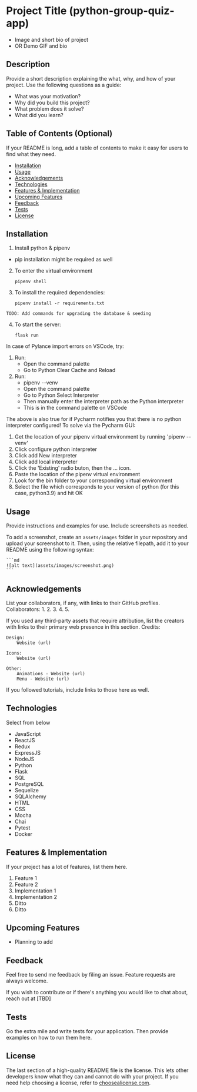 # Project Title (python-group-quiz-app)
- Image and short bio of project
- OR Demo GIF and bio

## Description

Provide a short description explaining the what, why, and how of your project. Use the following questions as a guide:

- What was your motivation?
- Why did you build this project?
- What problem does it solve?
- What did you learn?

## Table of Contents (Optional)

If your README is long, add a table of contents to make it easy for users to find what they need.

- [Installation](#installation)
- [Usage](#usage)
- [Acknowledgements](#acknowledgements)
- [Technologies](#technologies)
- [Features & Implementation](#features--implementation)
- [Upcoming Features](#upcoming-features)
- [Feedback](#feedback)
- [Tests](#tests)
- [License](#license)


## Installation
1. Install python & pipenv
  - pip installation might be required as well

2. To enter the virtual environment
    ```shell
    pipenv shell
    ```

3. To install the required dependencies:
    ```shell
    pipenv install -r requirements.txt
    ```

```TODO: Add commands for upgrading the database & seeding```

4. To start the server:
    ```shell
    flask run
    ```

In case of Pylance import errors on VSCode, try:
1. Run:
    - Open the command palette
    - Go to Python Clear Cache and Reload
2. Run:
    - pipenv --venv
    - Open the command palette
    - Go to Python Select Interpreter
    - Then manually enter the interpreter path as the Python interpreter
    - This is in the command palette on VSCode

The above is also true for if Pycharm notifies you that there is no python interpreter configured! To solve via the Pycharm GUI:

1. Get the location of your pipenv virtual environment by running 'pipenv --venv'
2. Click configure python interpreter
3. Click add New interpreter
4. Click add local interpreter
5. Click the 'Existing' radio buton, then the ... icon.
6. Paste the location of the pipenv virtual environment
7. Look for the bin folder to your corresponding virtual environment
8. Select the file which corresponds to your version of python (for this case, python3.9) and hit OK

## Usage

Provide instructions and examples for use. Include screenshots as needed.

To add a screenshot, create an `assets/images` folder in your repository and upload your screenshot to it. Then, using the relative filepath, add it to your README using the following syntax:

    ```md
    ![alt text](assets/images/screenshot.png)
    ```

## Acknowledgements

List your collaborators, if any, with links to their GitHub profiles.
Collaborators:
1.
2.
3.
4.
5.

If you used any third-party assets that require attribution, list the creators with links to their primary web presence in this section.
Credits:

	Design:
		Website (url)

	Icons:
		Website (url)

	Other:
		Animations - Website (url)
		Menu - Website (url)

If you followed tutorials, include links to those here as well.

## Technologies
Select from below
- JavaScript
- ReactJS
- Redux
- ExpressJS
- NodeJS
- Python
- Flask
- SQL
- PostgreSQL
- Sequelize
- SQLAlchemy
- HTML
- CSS
- Mocha
- Chai
- Pytest
- Docker

## Features & Implementation

If your project has a lot of features, list them here.
1. Feature 1
2. Feature 2
3. Implementation 1
4. Implementation 2
5. Ditto
6. Ditto

## Upcoming Features
- Planning to add

## Feedback
Feel free to send me feedback by filing an issue. Feature requests are always welcome.

If you wish to contribute or if there's anything you would like to chat about, reach out at [TBD]

## Tests

Go the extra mile and write tests for your application. Then provide examples on how to run them here.

## License

The last section of a high-quality README file is the license. This lets other developers know what they can and cannot do with your project. If you need help choosing a license, refer to [choosealicense.com](https://choosealicense.com/).
